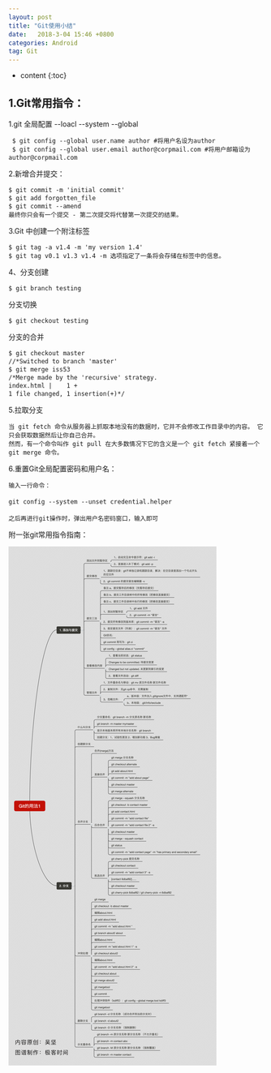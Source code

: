 ```yaml
---
layout: post
title: "Git使用小结"
date:   2018-3-04 15:46 +0800
categories: Android
tag: Git
---
```


* content
{:toc}

1.Git常用指令：
--------------
1.git  全局配置  --loacl  --system --global
	
	 $ git config --global user.name author #将用户名设为author
	 $ git config --global user.email author@corpmail.com #将用户邮箱设为author@corpmail.com

2.新增合并提交：

   	$ git commit -m 'initial commit'
	$ git add forgotten_file
	$ git commit --amend
	最终你只会有一个提交 - 第二次提交将代替第一次提交的结果。


3.Git 中创建一个附注标签

	$ git tag -a v1.4 -m 'my version 1.4'
	$ git tag v0.1 v1.3 v1.4 -m 选项指定了一条将会存储在标签中的信息。

4、分支创建

	$ git branch testing

  分支切换

	$ git checkout testing

  分支的合并

	$ git checkout master
	//*Switched to branch 'master'
	$ git merge iss53
	/*Merge made by the 'recursive' strategy.
	index.html |    1 +
	1 file changed, 1 insertion(+)*/

5.拉取分支

  	当 git fetch 命令从服务器上抓取本地没有的数据时，它并不会修改工作目录中的内容。 它只会获取数据然后让你自己合并。
  	然而，有一个命令叫作 git pull 在大多数情况下它的含义是一个 git fetch 紧接着一个 git merge 命令。


6.重置Git全局配置密码和用户名：

	输入一行命令：
		
	git config --system --unset credential.helper

	之后再进行git操作时，弹出用户名密码窗口，输入即可

  
附一张git常用指令指南：

![Mark-Copy](../image/gitUsage.png)